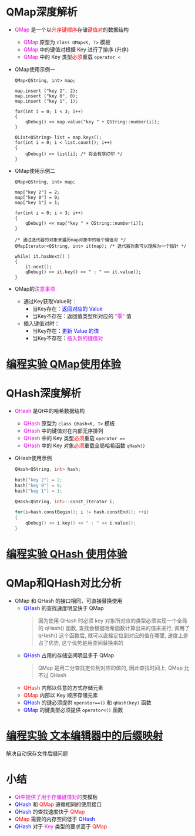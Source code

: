 # QMap深度解析
- <font color=#d0d>QMap</font> 是一个以<font color=red>升序键顺序</font>存储<font color=red>键值对</font>的数据结构
    - <font color=#d0d>QMap</font> 原型为 `class QMap<K, T>` 模板
    - <font color=#d0d>QMap</font> 中的键值对根据 Key 进行了排序 (升序)
    - <font color=#d0d>QMap</font> 中的 Key 类型<font color=red>必须</font>重载 `operator <`

- QMap使用示例一
    ```cp
    QMap<QString, int> map;

    map.insert ("key 2", 2);
    map.insert ("key 0", 0);
    map.insert ("key 1", 1);

    for(int i = 0; i < 3; i++)
    {
        qDebug() << map.value("key " + QString::number(i));
    }

    QList<QString> list = map.keys();
    for(int i = 0; i < list.count(); i++)
    {
        qDebug() << list[i]; /* 将会有序打印 */
    }
    ```

- QMap使用示例二
    ```cp
    QMap<QString, int> map;

    map["key 2"] = 2;
    map["key 0"] = 0;
    map["key 1"] = 1;

    for(int i = 0; i < 3; i++)
    {
        qDebug() << map["key " + QString::number(i)];
    }

    /* 通过迭代器的对象来遍历map对象中的每个键值对 */
    QMapIterator<QString, int> it(map); /* 迭代器对象可以理解为一个指针 */

    while( it.hasNext() )
    {
        it.next();
        qDebug() << it.key() << " : " << it.value();
    }
    ```

- QMap的<font color=#d0d>注意事项</font>
    - 通过Key获取Value时：
        - 当Key存在：<font color=blue>返回对应的 Value</font>
        - 当Key不存在：返回值类型所对应的 <font color=#d0d>"零"</font> 值
    - 插入键值对时：
        - 当Key存在：<font color=blue>更新 Value 的值</font>
        - 当Key不存在：<font color=#d0d>插入新的键值对</font>

# [<u>编程实验 QMap使用体验</u>](code/037_Anatomy_of_QMap_and_QHash)

# QHash深度解析
- <font color=#d0d>QHash</font> 是Qt中的哈希数据结构
    - <font color=#d0d>QHash</font> 原型为 `class QHash<K, T>` 模板
    - <font color=#d0d>QHash</font> 中的键值对在内部无序排列
    - <font color=#d0d>QHash</font> 中的 Key 类型<font color=red>必须</font>重载 `operator ==`
    - <font color=#d0d>QHash</font> 中的 Key 对象<font color=red>必须</font>重载全局哈希函数 `qHash()`

- QHash使用示例
    ```c
    QHash<QString, int> hash;

    hash["key 2"] = 2;
    hash["key 0"] = 0;
    hash["key 1"] = 1;

    QHash<QString, int>::const_iterator i;

    for(i=hash.constBegin(); i != hash.constEnd(); ++i)
    {
        qDebug() << i.key() << " : " << i.value();
    }
    ```

# [<u>编程实验 QHash 使用体验</u>](code/037_Anatomy_of_QMap_and_QHash)

# QMap和QHash对比分析
- QMap 和 QHash 的接口相同，可直接替换使用
    - <font color=blue>QHash</font> 的查找速度明显快于 QMap
        > 因为使用 QHash 时必须 key 对象所对应的类型必须实现一个全局的 qHash() 函数, 查找会根据哈希函数计算出来的值来进行, 调用了qHash() 这个函数后, 就可以直接定位到对应的值在哪里, 速度上是占了优势, 这个优势是用空间替换来的
    - <font color=blue>QHash</font> 占用的存储空间明显多于 QMap
        > QMap 是用二分查找定位到对应的值的, 因此查找时间上, QMap 比不过 QHash
    - <font color=red>QHash</font> 内部以任意的方式存储元素
    - <font color=red>QMap</font> 内部以 Key 顺序存储元素
    - <font color=blue>QHash</font> 的键必须提供 `operator==()` 和 `qHash(key)` 函数
    - <font color=blue>QMap</font> 的键类型必须提供 `operator<()` 函数

# [<u>编程实验 文本编辑器中的后缀映射</u>](code/037_Anatomy_of_QMap_and_QHash)
解决自动保存文件后缀问题

# 小结<font color=#d0d>
- Qt中提供了用于存储键值对的</font>类模板
- <font color=blue>QHash</font> 和 <font color=red>QMap</font> 遵循相同的使用接口
- <font color=blue>QHash</font> 的查找速度快于 <font color=red>QMap</font>
- <font color=red>QMap</font> 需要的内存空间低于 <font color=blue>QHash</font>
- <font color=blue>QHash</font> 对于 <font color=#d0d>Key</font> 类型的要求高于 <font color=red>QMap</font>